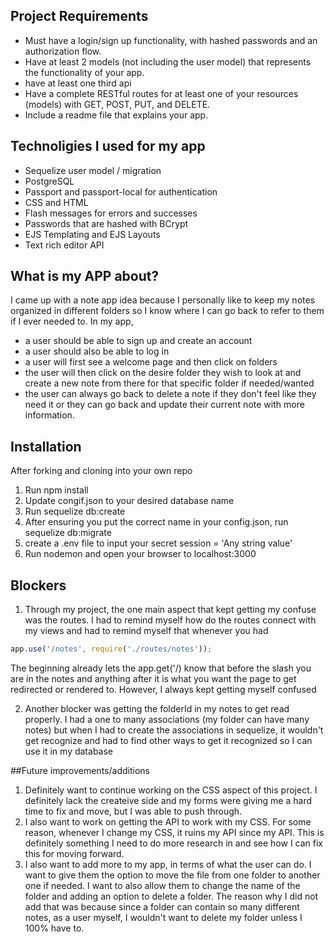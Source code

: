## Project Requirements

- Must have a login/sign up functionality, with hashed passwords and an authorization flow. 
- Have at least 2 models (not including the user model) that represents the functionality of your app. 
- have at least one third api 
- Have a complete RESTful routes for at least one of your resources (models) with GET, POST, PUT, and DELETE. 
- Include a readme file that explains your app.

## Technoligies I used for my app

* Sequelize user model / migration
* PostgreSQL
* Passport and passport-local for authentication
* CSS and HTML
* Flash messages for errors and successes
* Passwords that are hashed with BCrypt
* EJS Templating and EJS Layouts
* Text rich editor API

## What is my APP about?

I came up with a note app idea because I personally like to keep my notes organized in different folders so I know where I can go back to refer to them if I ever needed to. In my app, 
- a user should be able to sign up and create an account 
- a user should also be able to log in
- a user will first see a welcome page and then click on folders
- the user will then click on the desire folder they wish to look at and create a new note from there for that specific folder if needed/wanted
- the user can always go back to delete a note if they don't feel like they need it or they can go back and update their current note with more information.


## Installation

After forking and cloning into your own repo

1. Run npm install
2. Update congif.json to your desired database name
3. Run sequelize db:create
4. After ensuring you put the correct name in your config.json, run 
sequelize db:migrate
6. create a .env file to input your secret session = 'Any string value'
7. Run nodemon and open your browser to localhost:3000

## Blockers

1. Through my project, the one main aspect that kept getting my confuse was the routes. I had to remind myself how do the routes connect with my views and had to remind myself that whenever you had 

```javascript 
app.use('/notes', require('./routes/notes'));
```
The beginning already lets the app.get('/) know that before the slash you are in the notes and anything after it is what you want the page to get redirected or rendered to. However, I always kept getting myself confused

2. Another blocker was getting the folderId in my notes to get read properly. I had a one to many associations (my folder can have many notes) but when I had to create the associations in sequelize, it wouldn't get recognize and had to find other ways to get it recognized so I can use it in my database

##Future improvements/additions

1. Definitely want to continue working on the CSS aspect of this project. I definitely lack the createive side and my forms were giving me a hard time to fix and move, but I was able to push through. 
2. I also want to work on getting the API to work with my CSS. For some reason, whenever I change my CSS, it ruins my API since my API. This is definitely something I need to do more research in and see how I can fix this for moving forward.
3. I also want to add more to my app, in terms of what the user can do. I want to give them the option to move the file from one folder to another one if needed. I want to also allow them to change the name of the folder and adding an option to delete a folder. The reason why I did not add that was because since a folder can contain so many different notes, as a user myself, I wouldn't want to delete my folder unless I 100% have to. 
